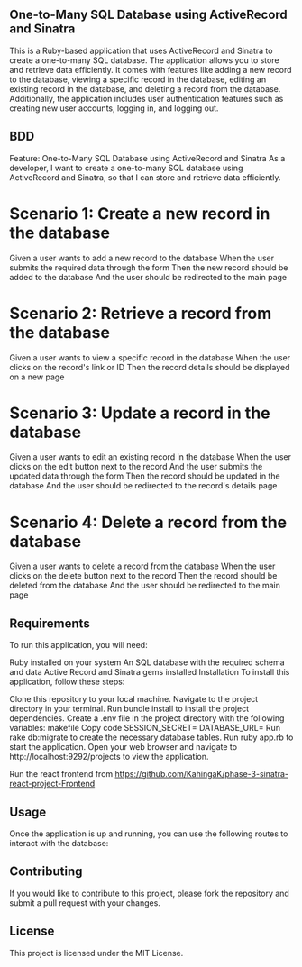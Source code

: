 
## One-to-Many SQL Database using ActiveRecord and Sinatra


This is a Ruby-based application that uses ActiveRecord and Sinatra to create a one-to-many SQL database. The application allows you to store and retrieve data efficiently. It comes with features like adding a new record to the database, viewing a specific record in the database, editing an existing record in the database, and deleting a record from the database. Additionally, the application includes user authentication features such as creating new user accounts, logging in, and logging out.

## BDD

Feature: One-to-Many SQL Database using ActiveRecord and Sinatra
As a developer, I want to create a one-to-many SQL database using ActiveRecord and Sinatra, so that I can store and retrieve data efficiently.

# Scenario 1: Create a new record in the database
Given a user wants to add a new record to the database
When the user submits the required data through the form
Then the new record should be added to the database
And the user should be redirected to the main page

# Scenario 2: Retrieve a record from the database
Given a user wants to view a specific record in the database
When the user clicks on the record's link or ID
Then the record details should be displayed on a new page

# Scenario 3: Update a record in the database
Given a user wants to edit an existing record in the database
When the user clicks on the edit button next to the record
And the user submits the updated data through the form
Then the record should be updated in the database
And the user should be redirected to the record's details page

# Scenario 4: Delete a record from the database
Given a user wants to delete a record from the database
When the user clicks on the delete button next to the record
Then the record should be deleted from the database
And the user should be redirected to the main page



## Requirements


To run this application, you will need:

Ruby installed on your system
An SQL database with the required schema and data
Active Record and Sinatra gems installed
Installation
To install this application, follow these steps:

Clone this repository to your local machine.
Navigate to the project directory in your terminal.
Run bundle install to install the project dependencies.
Create a .env file in the project directory with the following variables:
makefile
Copy code
SESSION_SECRET=<your session secret>
DATABASE_URL=<your SQL database URL>
Run rake db:migrate to create the necessary database tables.
Run ruby app.rb to start the application.
Open your web browser and navigate to http://localhost:9292/projects to view the application.

Run the react frontend from https://github.com/KahingaK/phase-3-sinatra-react-project-Frontend

## Usage

Once the application is up and running, you can use the following routes to interact with the database:



## Contributing


If you would like to contribute to this project, please fork the repository and submit a pull request with your changes.

## License

This project is licensed under the MIT License.



